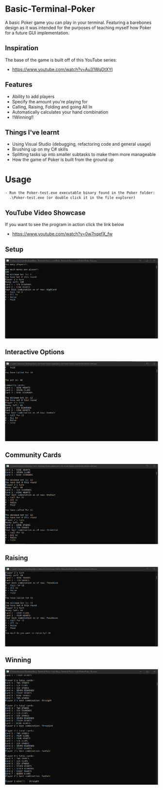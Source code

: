 # Basic-Terminal-Poker
A basic Poker game you can play in your terminal. Featuring a barebones design as it was intended for the purposes of teaching myself how Poker for a future GUI implementation.

## Inspiration
The base of the game is built off of this YouTube series: 
- https://www.youtube.com/watch?v=Au31WqDtXYI

## Features
- Ability to add players
- Specify the amount you're playing for
- Calling, Raising, Folding and going All In
- Automatically calculates your hand combination
- !!Winning!!

## Things I've learnt
- Using Visual Studio (debugging, refactoring code and general usage)
- Brushing up on my C# skills
- Splitting tasks up into smaller subtasks to make them more manageable
- How the game of Poker is built from the ground up

# Usage
```
- Run the Poker-test.exe executable binary found in the Poker folder:
  .\Poker-test.exe (or double click it in the file explorer)
```

## YouTube Video Showcase
If you want to see the program in action click the link below
- https://www.youtube.com/watch?v=0w7nqefX_fw

## Setup
![Setup](/Imgs/1.png)

## Interactive Options
![Setup](/Imgs/2.png)

## Community Cards
![Setup](/Imgs/3.png)

## Raising
![Setup](/Imgs/4.png)

## Winning
![Setup](/Imgs/5.png)
